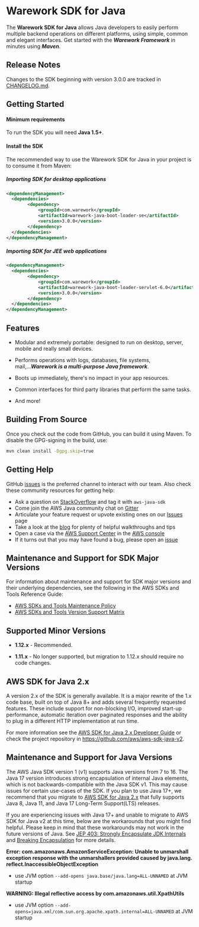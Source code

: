 # Warework SDK for Java

The **Warework SDK for Java** allows Java developers to easily perform multiple backend operations
on different platforms, using simple, common and elegant interfaces. Get started with the ***Warework Framework*** in minutes using ***Maven***.

## Release Notes ##
Changes to the SDK beginning with version 3.0.0 are tracked in [CHANGELOG.md][changes-file].

## Getting Started

#### Minimum requirements ####

To run the SDK you will need **Java 1.5+**.

#### Install the SDK ####

The recommended way to use the Warework SDK for Java in your project is to consume it from Maven:

##### Importing SDK for desktop applications #####

```xml
<dependencyManagement>
  <dependencies>
		<dependency>
			<groupId>com.warework</groupId>
			<artifactId>warework-java-boot-loader-se</artifactId>
			<version>3.0.0</version>
		</dependency>
  </dependencies>
</dependencyManagement>
```

##### Importing SDK for JEE web applications #####

```xml
<dependencyManagement>
  <dependencies>
		<dependency>
			<groupId>com.warework</groupId>
			<artifactId>warework-java-boot-loader-servlet-6.0</artifactId>
			<version>3.0.0</version>
		</dependency>
  </dependencies>
</dependencyManagement>
```

## Features

* Modular and extremely portable: designed to run on desktop, server, mobile and really small devices.

* Performs operations with logs, databases, file systems, mail,...***Warework is a multi-purpose Java framework***.

* Boots up immediately, there's no impact in your app resources.

* Common interfaces for third party libraries that perform the same tasks.

* And more!

## Building From Source

Once you check out the code from GitHub, you can build it using Maven. To disable the GPG-signing
in the build, use:

```sh
mvn clean install -Dgpg.skip=true
```

## Getting Help
GitHub [issues][sdk-issues] is the preferred channel to interact with our team. Also check these community resources for getting help:

* Ask a question on [StackOverflow][stack-overflow] and tag it with `aws-java-sdk`
* Come join the AWS Java community chat on [Gitter][gitter]
* Articulate your feature request or upvote existing ones on our [Issues][features] page
* Take a look at the [blog] for plenty of helpful walkthroughs and tips
* Open a case via the [AWS Support Center][support-center] in the [AWS console][console]
* If it turns out that you may have found a bug, please open an [issue][sdk-issues]

## Maintenance and Support for SDK Major Versions
For information about maintenance and support for SDK major versions and their underlying dependencies, see the following in the AWS SDKs and Tools Reference Guide:

* [AWS SDKs and Tools Maintenance Policy][maintenance-policy]
* [AWS SDKs and Tools Version Support Matrix][version-matrix]

## Supported Minor Versions

* **1.12.x** - Recommended.

* **1.11.x** - No longer supported, but migration to 1.12.x should require no code changes.

## AWS SDK for Java 2.x
A version 2.x of the SDK is generally available. It is a major rewrite of the 1.x code base, built on top of Java 8+ and adds several frequently requested features. These include support for non-blocking I/O, improved start-up performance, automatic iteration over paginated responses and the ability to plug in a different HTTP implementation at run time.

For more information see the [AWS SDK for Java 2.x Developer Guide][sdk-v2-dev-guide] or check the project repository in https://github.com/aws/aws-sdk-java-v2.

## Maintenance and Support for Java Versions

The AWS Java SDK version 1 (v1) supports Java versions from 7 to 16. The Java 17 version introduces strong encapsulation of internal Java elements, which is not backwards-compatible with the Java SDK v1. 
This may cause issues for certain use-cases of the SDK. If you plan to use Java 17+, we recommend that you migrate to
[AWS SDK for Java 2.x][aws-sdk-for-java-2x] that fully supports Java 8, Java 11, and Java 17 Long-Term Support(LTS) releases.

If you are experiencing issues with Java 17+ and unable to migrate to AWS SDK for Java v2 at this time, below are the workarounds that you might find helpful.
Please keep in mind that these workarounds may not work in the future 
versions of Java. See [JEP 403: Strongly Encapsulate JDK Internals][jep-403]
and [Breaking Encapsulation][jep-break-encapsulation]
for more details.

**Error: com.amazonaws.AmazonServiceException: Unable to unmarshall
exception response with the unmarshallers provided caused by java.lang.
reflect.InaccessibleObjectException**

- use JVM option `--add-opens java.base/java.lang=ALL-UNNAMED` at JVM startup

**WARNING: Illegal reflective access by com.amazonaws.util.XpathUtils**

- use JVM option `--add-opens=java.xml/com.sun.org.apache.xpath.internal=ALL-UNNAMED` at JVM startup

[aws-iam-credentials]: https://docs.aws.amazon.com/sdk-for-java/v1/developer-guide/java-dg-roles.html
[aws]: https://aws.amazon.com/
[blog]: https://aws.amazon.com/blogs/developer/category/java/
[docs-api]: https://docs.aws.amazon.com/AWSJavaSDK/latest/javadoc/index.html
[docs-guide]: https://docs.aws.amazon.com/sdk-for-java/v1/developer-guide/welcome.html
[docs-guide-source]: https://github.com/awsdocs/aws-java-developer-guide
[docs-java-env]: https://docs.aws.amazon.com/sdk-for-java/v1/developer-guide/setup-install.html#installing-a-java-development-environment
[docs-signup]: https://docs.aws.amazon.com/sdk-for-java/v1/developer-guide/signup-create-iam-user.html
[docs-setup]: https://docs.aws.amazon.com/sdk-for-java/v1/developer-guide/setup-install.html
[install-jar]: https://sdk-for-java.amazonwebservices.com/latest/aws-java-sdk.zip
[sdk-issues]: https://github.com/aws/aws-sdk-java/issues
[sdk-license]: https://aws.amazon.com/apache2.0/
[sdk-website]: https://aws.amazon.com/sdkforjava
[aws-java-sdk-bom]: https://github.com/aws/aws-sdk-java/tree/master/aws-java-sdk-bom
[release-notes-catalog]: https://aws.amazon.com/releasenotes/Java?browse=1
[changes-file]: ./CHANGELOG.md
[stack-overflow]: https://stackoverflow.com/questions/tagged/aws-java-sdk
[gitter]: https://gitter.im/aws/aws-sdk-java
[features]: https://github.com/aws/aws-sdk-java/issues?q=is%3Aopen+is%3Aissue+label%3A%22feature-request%22
[support-center]: https://console.aws.amazon.com/support/
[console]: https://console.aws.amazon.com
[jackson-deserialization-gadget]: https://medium.com/@cowtowncoder/on-jackson-cves-dont-panic-here-is-what-you-need-to-know-54cd0d6e8062
[sdk-v2-dev-guide]: https://docs.aws.amazon.com/sdk-for-java/v2/developer-guide/welcome.html
[maintenance-policy]: https://docs.aws.amazon.com/credref/latest/refdocs/maint-policy.html
[version-matrix]: https://docs.aws.amazon.com/credref/latest/refdocs/version-support-matrix.html
[jep-break-encapsulation]: https://openjdk.org/jeps/261#Breaking-encapsulation
[jep-403]: https://openjdk.org/jeps/403
[aws-sdk-for-java-2x]: https://github.com/aws/aws-sdk-java-v2
